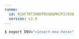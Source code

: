 ```yaml
---
runme:
  id: 01HF7BT3HBDTRGQAQMHJP3J5SQ
  version: v2.0
---
```


```sh {"id":"01HF7BT3HBDTRGQAQMHFPKGXRH"}
$ export ENV="<insert-env-here>"
```
